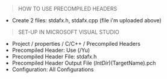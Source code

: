 > HOW TO USE PRECOMPILED HEADERS 
- Create 2 files: stdafx.h, stdafx.cpp  (file i'm uploaded above)

> SET-UP IN MICROSOFT VISUAL STUDIO 
- Project / properties / C/C++ / Precompiled Headers 
- Precompiled Header:               Use (/Yu)
- Precompiled Header File:          stdafx.h
- Precompiled Header Output File    $(IntDir)$(TargetName).pch
- Configuration:                    All Configurations

  
